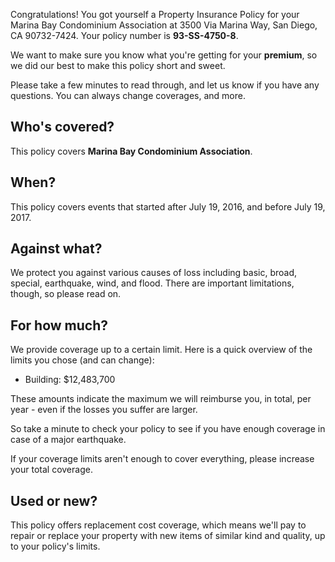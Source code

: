 Congratulations! You got yourself a Property Insurance Policy for your Marina Bay Condominium Association at 3500 Via Marina Way, San Diego, CA 90732-7424. Your policy number is **93-SS-4750-8**.

We want to make sure you know what you're getting for your **premium**, so we did our best to make this policy short and sweet.

Please take a few minutes to read through, and let us know if you have any questions. You can always change coverages, and more.

## Who's covered?
This policy covers **Marina Bay Condominium Association**.

## When?
This policy covers events that started after July 19, 2016, and before July 19, 2017.

## Against what?
We protect you against various causes of loss including basic, broad, special, earthquake, wind, and flood. There are important limitations, though, so please read on.

## For how much?
We provide coverage up to a certain limit. Here is a quick overview of the limits you chose (and can change):

- Building: $12,483,700

These amounts indicate the maximum we will reimburse you, in total, per year - even if the losses you suffer are larger.

So take a minute to check your policy to see if you have enough coverage in case of a major earthquake.

If your coverage limits aren't enough to cover everything, please increase your total coverage.

## Used or new?
This policy offers replacement cost coverage, which means we'll pay to repair or replace your property with new items of similar kind and quality, up to your policy's limits.